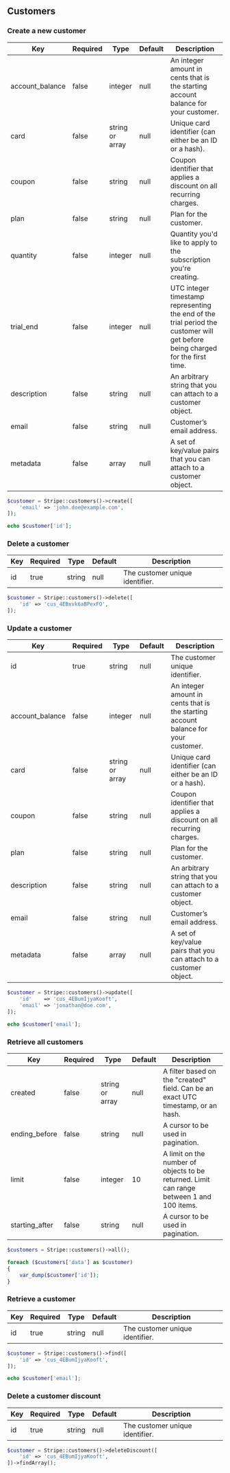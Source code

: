 ## Customers

### Create a new customer

Key             | Required | Type            | Default | Description
--------------- | -------- | --------------- | ------- | -----------------------
account_balance | false    | integer         | null    | An integer amount in cents that is the starting account balance for your customer.
card            | false    | string or array | null    | Unique card identifier (can either be an ID or a hash).
coupon          | false    | string          | null    | Coupon identifier that applies a discount on all recurring charges.
plan            | false    | string          | null    | Plan for the customer.
quantity        | false    | integer         | null    | Quantity you'd like to apply to the subscription you're creating.
trial_end       | false    | integer         | null    | UTC integer timestamp representing the end of the trial period the customer will get before being charged for the first time.
description     | false    | string          | null    | An arbitrary string that you can attach to a customer object.
email           | false    | string          | null    | Customer’s email address.
metadata        | false    | array           | null    | A set of key/value pairs that you can attach to a customer object.

```php
$customer = Stripe::customers()->create([
	'email' => 'john.doe@example.com',
]);

echo $customer['id'];
```

### Delete a customer

Key | Required | Type   | Default | Description
--- | -------- | ------ | ------- | --------------------------------------------
id  | true     | string | null    | The customer unique identifier.

```php
$customer = Stripe::customers()->delete([
	'id' => 'cus_4EBxvk6aBPexFO',
]);
```

### Update a customer

Key             | Required | Type            | Default | Description
--------------- | -------- | --------------- | ------- | -----------------------
id              | true     | string          | null    | The customer unique identifier.
account_balance | false    | integer         | null    | An integer amount in cents that is the starting account balance for your customer.
card            | false    | string or array | null    | Unique card identifier (can either be an ID or a hash).
coupon          | false    | string          | null    | Coupon identifier that applies a discount on all recurring charges.
plan            | false    | string          | null    | Plan for the customer.
description     | false    | string          | null    | An arbitrary string that you can attach to a customer object.
email           | false    | string          | null    | Customer’s email address.
metadata        | false    | array           | null    | A set of key/value pairs that you can attach to a customer object.

```php
$customer = Stripe::customers()->update([
	'id'    => 'cus_4EBumIjyaKooft',
	'email' => 'jonathan@doe.com',
]);

echo $customer['email'];
```

### Retrieve all customers

Key             | Required | Type            | Default | Description
--------------- | -------- | --------------- | ------- | -----------------------
created         | false    | string or array | null    | A filter based on the "created" field. Can be an exact UTC timestamp, or an hash.
ending_before   | false    | string          | null    | A cursor to be used in pagination.
limit           | false    | integer         | 10      | A limit on the number of objects to be returned. Limit can range between 1 and 100 items.
starting_after  | false    | string          | null    | A cursor to be used in pagination.

```php
$customers = Stripe::customers()->all();

foreach ($customers['data'] as $customer)
{
	var_dump($customer['id']);
}
```

### Retrieve a customer

Key | Required | Type   | Default | Description
--- | -------- | ------ | ------- | -------------------------------------------
id  | true     | string | null    | The customer unique identifier.

```php
$customer = Stripe::customers()->find([
	'id' => 'cus_4EBumIjyaKooft',
]);

echo $customer['email'];
```

### Delete a customer discount

Key | Required | Type   | Default | Description
--- | -------- | ------ | ------- | -------------------------------------------
id  | true     | string | null    | The customer unique identifier.

```php
$customer = Stripe::customers()->deleteDiscount([
	'id' => 'cus_4EBumIjyaKooft',
])->findArray();
```
